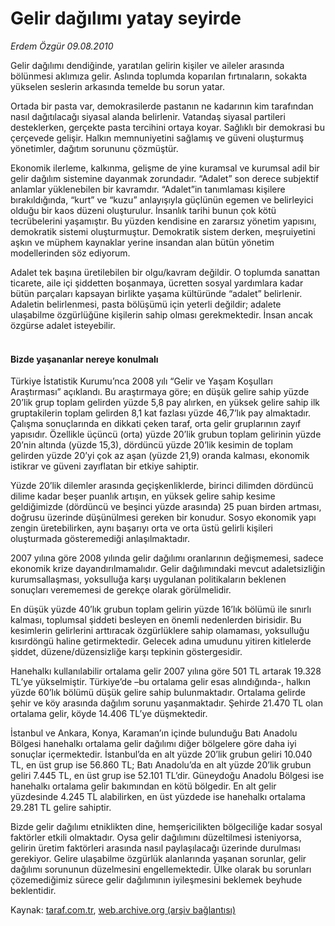 # Gelir dağılımı yatay seyirde

*Erdem Özgür 09.08.2010*

<div class="yazi"><p>Gelir dağılımı dendiğinde, yaratılan gelirin kişiler ve aileler arasında bölünmesi aklımıza gelir. Aslında toplumda koparılan fırtınaların, sokakta yükselen seslerin arkasında temelde bu sorun yatar. </p>
<p>Ortada bir pasta var, demokrasilerde pastanın ne kadarının kim tarafından nasıl dağıtılacağı siyasal alanda belirlenir. Vatandaş siyasal partileri desteklerken, gerçekte pasta tercihini ortaya koyar. Sağlıklı bir demokrasi bu çerçevede gelişir. Halkın memnuniyetini sağlamış ve güveni oluşturmuş yönetimler, dağıtım sorununu çözmüştür. </p>
<p>Ekonomik ilerleme, kalkınma, gelişme de yine kuramsal ve kurumsal adil bir gelir dağılım sistemine dayanmak zorundadır. “Adalet” son derece subjektif anlamlar yüklenebilen bir kavramdır. “Adalet”in tanımlaması kişilere bırakıldığında, “kurt” ve “kuzu” anlayışıyla güçlünün egemen ve belirleyici olduğu bir kaos düzeni oluşturulur. İnsanlık tarihi bunun çok kötü tecrübelerini yaşamıştır. Bu yüzden kendisine en zararsız yönetim yapısını, demokratik sistemi oluşturmuştur. Demokratik sistem derken, meşruiyetini aşkın ve müphem kaynaklar yerine insandan alan bütün yönetim modellerinden söz ediyorum. </p>
<p>Adalet tek başına üretilebilen bir olgu/kavram değildir. O toplumda sanattan ticarete, aile içi şiddetten boşanmaya, ücretten sosyal yardımlara kadar bütün parçaları kapsayan birlikte yaşama kültüründe “adalet” belirlenir. Adaletin belirlenmesi, pasta bölüşümü için yeterli değildir; adalete ulaşabilme özgürlüğüne kişilerin sahip olması gerekmektedir. İnsan ancak özgürse adalet isteyebilir.</p>
<h4><br/>Bizde yaşananlar nereye konulmalı</h4>
<p>Türkiye İstatistik Kurumu’nca 2008 yılı “Gelir ve Yaşam Koşulları Araştırması” açıklandı. Bu araştırmaya göre; en düşük gelire sahip yüzde 20’lik grup toplam gelirden yüzde 5,8 pay alırken, en yüksek gelire sahip ilk gruptakilerin toplam gelirden 8,1 kat fazlası yüzde 46,7’lık pay almaktadır. Çalışma sonuçlarında en dikkati çeken taraf, orta gelir gruplarının zayıf yapısıdır. Özellikle üçüncü (orta) yüzde 20’lik grubun toplam gelirinin yüzde 20’nin altında (yüzde 15,3), dördüncü yüzde 20’lik kesimin de toplam gelirden yüzde 20’yi çok az aşan (yüzde 21,9) oranda kalması, ekonomik istikrar ve güveni zayıflatan bir etkiye sahiptir. </p>
<p>Yüzde 20’lik dilemler arasında geçişkenliklerde, birinci dilimden dördüncü dilime kadar beşer puanlık artışın, en yüksek gelire sahip kesime geldiğimizde (dördüncü ve beşinci yüzde arasında) 25 puan birden artması, doğrusu üzerinde düşünülmesi gereken bir konudur. Sosyo ekonomik yapı zengin üretebilirken, aynı başarıyı orta ve orta üstü gelirli kişileri oluşturmada gösteremediği anlaşılmaktadır. </p>
<p>2007 yılına göre 2008 yılında gelir dağılımı oranlarının değişmemesi, sadece ekonomik krize dayandırılmamalıdır. Gelir dağılımındaki mevcut adaletsizliğin kurumsallaşması, yoksulluğa karşı uygulanan politikaların beklenen sonuçları verememesi de gerekçe olarak görülmelidir. </p>
<p>En düşük yüzde 40’lık grubun toplam gelirin yüzde 16’lık bölümü ile sınırlı kalması, toplumsal şiddeti besleyen en önemli nedenlerden birisidir. Bu kesimlerin gelirlerini arttıracak özgürlüklere sahip olamaması, yoksulluğu kısırdöngü haline getirmektedir. Gelecek adına umudunu yitiren kitlelerde şiddet, düzene/düzensizliğe karşı tepkinin göstergesidir. </p>
<p>Hanehalkı kullanılabilir ortalama gelir 2007 yılına göre 501 TL artarak 19.328 TL’ye yükselmiştir. Türkiye’de –bu ortalama gelir esas alındığında-, halkın yüzde 60’lık bölümü düşük gelire sahip bulunmaktadır. Ortalama gelirde şehir ve köy arasında dağılım sorunu yaşanmaktadır. Şehirde 21.470 TL olan ortalama gelir, köyde 14.406 TL’ye düşmektedir. </p>
<p>İstanbul ve Ankara, Konya, Karaman’ın içinde bulunduğu Batı Anadolu Bölgesi hanehalkı ortalama gelir dağılımı diğer bölgelere göre daha iyi sonuçlar içermektedir. İstanbul’da en alt yüzde 20’lik grubun geliri 10.040 TL, en üst grup ise 56.860 TL; Batı Anadolu’da en alt yüzde 20’lik grubun geliri 7.445 TL, en üst grup ise 52.101 TL’dir. Güneydoğu Anadolu Bölgesi ise hanehalkı ortalama gelir bakımından en kötü bölgedir. En alt gelir yüzdesinde 4.245 TL alabilirken, en üst yüzdede ise hanehalkı ortalama 29.281 TL gelire sahiptir.</p>
<p>Bizde gelir dağılımı etniklikten dine, hemşericilikten bölgeciliğe kadar sosyal faktörler etkili olmaktadır. Oysa gelir dağılımını düzeltilmesi isteniyorsa, gelirin üretim faktörleri arasında nasıl paylaşılacağı üzerinde durulması gerekiyor. Gelire ulaşabilme özgürlük alanlarında yaşanan sorunlar, gelir dağılımı sorununun düzelmesini engellemektedir. Ülke olarak bu sorunları çözemediğimiz sürece gelir dağılımının iyileşmesini beklemek beyhude beklentidir.<br/></p></div>

Kaynak: [taraf.com.tr](http://www.taraf.com.tr:80/erdem-ozgur/makale-gelir-dagilimi-yatay-seyirde.htm), [web.archive.org (arşiv bağlantısı)](http://web.archive.org/web/20100819022916/http://www.taraf.com.tr:80/erdem-ozgur/makale-gelir-dagilimi-yatay-seyirde.htm)
